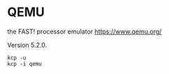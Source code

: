 # QEMU
the FAST! processor emulator
https://www.qemu.org/

Version 5.2.0.

```
kcp -u
kcp -i qemu
```
